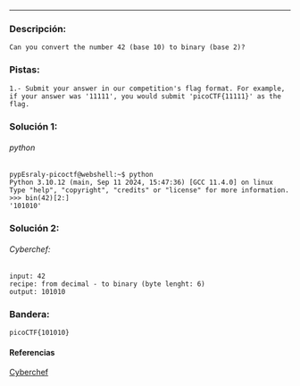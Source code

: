 ---
### Descripción:
```
Can you convert the number 42 (base 10) to binary (base 2)?
```

### Pistas: 
```
1.- Submit your answer in our competition's flag format. For example, if your answer was '11111', you would submit 'picoCTF{11111}' as the flag.
```

### Solución 1:
###### python
```
pypEsraly-picoctf@webshell:~$ python
Python 3.10.12 (main, Sep 11 2024, 15:47:36) [GCC 11.4.0] on linux
Type "help", "copyright", "credits" or "license" for more information.
>>> bin(42)[2:]
'101010'
```

### Solución 2:
###### Cyberchef: 
```
input: 42
recipe: from decimal - to binary (byte lenght: 6)
output: 101010
```

### Bandera:
```
picoCTF{101010}
```

#### Referencias
[Cyberchef](https://gchq.github.io/CyberChef/#recipe=From_Decimal('Space',false)To_Binary('Space',6)&input=NDI&oeol=CRLF)

